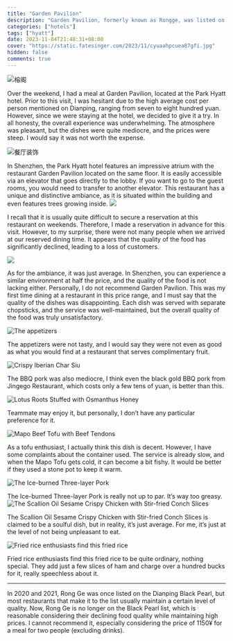 ```yaml
---
title: "Garden Pavilion"
description: "Garden Pavilion, formerly known as Rongge, was listed on the Black Pearl list in both 2020 and 2021. Most of the restaurants that have made it to the Black Pearl list on Dianping are highly regarded and unlikely to disappoint. However, Garden Pavilion is no longer featured on the list, which may be attributed to a decline in the quality of their offerings while maintaining the same prices. I no longer recommend it."
categories: ["hotels"]
tags: ["hyatt"]
date: 2023-11-04T21:48:31+08:00
cover: "https://static.fatesinger.com/2023/11/cyuaahpcuea87gfi.jpg"
hidden: false
comments: true
---
```


![榕阁](//static.fatesinger.com/2023/11/cyuaahpcuea87gfi.jpg)

Over the weekend, I had a meal at Garden Pavilion, located at the Park Hyatt hotel. Prior to this visit, I was hesitant due to the high average cost per person mentioned on Dianping, ranging from seven to eight hundred yuan. However, since we were staying at the hotel, we decided to give it a try. In all honesty, the overall experience was underwhelming. The atmosphere was pleasant, but the dishes were quite mediocre, and the prices were steep. I would say it was not worth the expense.

![餐厅装饰](//static.fatesinger.com/2023/11/1g0qa9yff44npf7u.jpg)

In Shenzhen, the Park Hyatt hotel features an impressive atrium with the restaurant Garden Pavilion located on the same floor. It is easily accessible via an elevator that goes directly to the lobby. If you want to go to the guest rooms, you would need to transfer to another elevator. This restaurant has a unique and distinctive ambiance, as it is situated within the building and even features trees growing inside.
![](//static.fatesinger.com/2023/11/klt01o49s30vcg9b.jpg)

I recall that it is usually quite difficult to secure a reservation at this restaurant on weekends. Therefore, I made a reservation in advance for this visit. However, to my surprise, there were not many people when we arrived at our reserved dining time. It appears that the quality of the food has significantly declined, leading to a loss of customers.

![](//static.fatesinger.com/2023/11/fh1gcvs71nmylgob.jpg)

As for the ambiance, it was just average. In Shenzhen, you can experience a similar environment at half the price, and the quality of the food is not lacking either. Personally, I do not recommend Garden Pavilion. This was my first time dining at a restaurant in this price range, and I must say that the quality of the dishes was disappointing. Each dish was served with separate chopsticks, and the service was well-maintained, but the overall quality of the food was truly unsatisfactory.

![The appetizers](//static.fatesinger.com/2023/11/z18ld9ej1qmtci01.jpeg)

The appetizers were not tasty, and I would say they were not even as good as what you would find at a restaurant that serves complimentary fruit.

![Crispy Iberian Char Siu](//static.fatesinger.com/2023/11/cvvamkgar7dnvnbj.jpeg)

The BBQ pork was also mediocre, I think even the black gold BBQ pork from Jingego Restaurant, which costs only a few tens of yuan, is better than this.

![Lotus Roots Stuffed with Osmanthus Honey](//static.fatesinger.com/2023/11/rufa4cx77a6wb1bj.jpeg)

Teammate may enjoy it, but personally, I don’t have any particular preference for it.

![Mapo Beef Tofu with Beef Tendons](//static.fatesinger.com/2023/11/2csvemxe1o7x8zy1.jpeg)

As a tofu enthusiast, I actually think this dish is decent. However, I have some complaints about the container used. The service is already slow, and when the Mapo Tofu gets cold, it can become a bit fishy. It would be better if they used a stone pot to keep it warm.

![The Ice-burned Three-layer Pork](//static.fatesinger.com/2023/11/muqowxn1g10971sp.jpeg)

The Ice-burned Three-layer Pork is really not up to par. It’s way too greasy.
![The Scallion Oil Sesame Crispy Chicken with Stir-fried Conch Slices](//static.fatesinger.com/2023/11/n4z52enq0hqdo4jp.jpg)

The Scallion Oil Sesame Crispy Chicken with Stir-fried Conch Slices is claimed to be a soulful dish, but in reality, it’s just average. For me, it’s just at the level of not being unpleasant to eat.

![Fried rice enthusiasts find this fried rice](//static.fatesinger.com/2023/11/sutwsh0go9pf7m0u.jpeg)

Fried rice enthusiasts find this fried rice to be quite ordinary, nothing special. They add just a few slices of ham and charge over a hundred bucks for it, really speechless about it.

---

In 2020 and 2021, Rong Ge was once listed on the Dianping Black Pearl, but most restaurants that make it to the list usually maintain a certain level of quality. Now, Rong Ge is no longer on the Black Pearl list, which is reasonable considering their declining food quality while maintaining high prices. I cannot recommend it, especially considering the price of 1150¥ for a meal for two people (excluding drinks).
